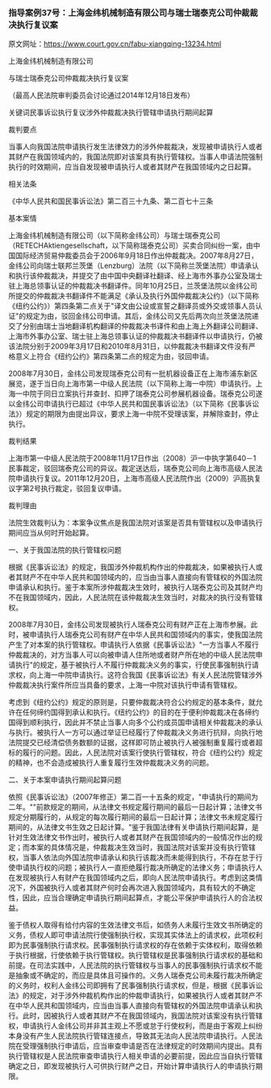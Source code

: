 ### 指导案例37号：上海金纬机械制造有限公司与瑞士瑞泰克公司仲裁裁决执行复议案
原文网址：https://www.court.gov.cn/fabu-xiangqing-13234.html

上海金纬机械制造有限公司

与瑞士瑞泰克公司仲裁裁决执行复议案

（最高人民法院审判委员会讨论通过2014年12月18日发布）

关键词民事诉讼执行复议涉外仲裁裁决执行管辖申请执行期间起算

裁判要点

当事人向我国法院申请执行发生法律效力的涉外仲裁裁决，发现被申请执行人或者其财产在我国领域内的，我国法院即对该案具有执行管辖权。当事人申请法院强制执行的时效期间，应当自发现被申请执行人或者其财产在我国领域内之日起算。

相关法条

《中华人民共和国民事诉讼法》第二百三十九条、第二百七十三条

基本案情

上海金纬机械制造有限公司（以下简称金纬公司）与瑞士瑞泰克公司（RETECHAktiengesellschaft，以下简称瑞泰克公司）买卖合同纠纷一案，由中国国际经济贸易仲裁委员会于2006年9月18日作出仲裁裁决。2007年8月27日，金纬公司向瑞士联邦兰茨堡（Lenzburg）法院（以下简称兰茨堡法院）申请承认和执行该仲裁裁决，并提交了由中国中央翻译社翻译、经上海市外事办公室及瑞士驻上海总领事认证的仲裁裁决书翻译件。同年10月25日，兰茨堡法院以金纬公司所提交的仲裁裁决书翻译件不能满足《承认及执行外国仲裁裁决公约》（以下简称《纽约公约》）第四条第二点关于"译文由公设或宣誓之翻译员或外交或领事人员认证"的规定为由，驳回金纬公司申请。其后，金纬公司又先后两次向兰茨堡法院递交了分别由瑞士当地翻译机构翻译的仲裁裁决书译件和由上海上外翻译公司翻译、上海市外事办公室、瑞士驻上海总领事认证的仲裁裁决书翻译件以申请执行，仍被该法院分别于2009年3月17日和2010年8月31日，以仲裁裁决书翻译文件没有严格意义上符合《纽约公约》第四条第二点的规定为由，驳回申请。

2008年7月30日，金纬公司发现瑞泰克公司有一批机器设备正在上海市浦东新区展览，遂于当日向上海市第一中级人民法院（以下简称上海一中院）申请执行。上海一中院于同日立案执行并查封、扣押了瑞泰克公司参展机器设备。瑞泰克公司遂以金纬公司申请执行已超过《中华人民共和国民事诉讼法》（以下简称《民事诉讼法》）规定的期限为由提出异议，要求上海一中院不受理该案，并解除查封，停止执行。

裁判结果

上海市第一中级人民法院于2008年11月17日作出（2008）沪一中执字第640－1民事裁定，驳回瑞泰克公司的异议。裁定送达后，瑞泰克公司向上海市高级人民法院申请执行复议。2011年12月20日，上海市高级人民法院作出（2009）沪高执复议字第2号执行裁定，驳回复议申请。

裁判理由

法院生效裁判认为：本案争议焦点是我国法院对该案是否具有管辖权以及申请执行期间应当从何时开始起算。

一、关于我国法院的执行管辖权问题

根据《民事诉讼法》的规定，我国涉外仲裁机构作出的仲裁裁决，如果被执行人或者其财产不在中华人民共和国领域内的，应当由当事人直接向有管辖权的外国法院申请承认和执行。鉴于本案所涉仲裁裁决生效时，被执行人瑞泰克公司及其财产均不在我国领域内，因此，人民法院在该仲裁裁决生效当时，对裁决的执行没有管辖权。

2008年7月30日，金纬公司发现被执行人瑞泰克公司有财产正在上海市参展。此时，被申请执行人瑞泰克公司有财产在中华人民共和国领域内的事实，使我国法院产生了对本案的执行管辖权。申请执行人依据《民事诉讼法》"一方当事人不履行仲裁裁决的，对方当事人可以向被申请人住所地或者财产所在地的中级人民法院申请执行"的规定，基于被执行人不履行仲裁裁决义务的事实，行使民事强制执行请求权，向上海一中院申请执行。这符合我国《民事诉讼法》有关人民法院管辖涉外仲裁裁决执行案件所应当具备的要求，上海一中院对该执行申请有管辖权。

考虑到《纽约公约》规定的原则是，只要仲裁裁决符合公约规定的基本条件，就允许在任何缔约国得到承认和执行。《纽约公约》的目的在于便利仲裁裁决在各缔约国得到顺利执行，因此并不禁止当事人向多个公约成员国申请相关仲裁裁决的承认与执行。被执行人一方可以通过举证已经履行了仲裁裁决义务进行抗辩，向执行地法院提交已经清偿债务数额的证据，这样即可防止被执行人被强制重复履行或者超标的履行的问题。因此，人民法院对该案行使执行管辖权，符合《纽约公约》规定的精神，也不会造成被执行人重复履行生效仲裁裁决义务的问题。

二、关于本案申请执行期间起算问题

依照《民事诉讼法》（2007年修正）第二百一十五条的规定，"申请执行的期间为二年。""前款规定的期间，从法律文书规定履行期间的最后一日起计算；法律文书规定分期履行的，从规定的每次履行期间的最后一日起计算；法律文书未规定履行期间的，从法律文书生效之日起计算。"鉴于我国法律有关申请执行期间起算，是针对生效法律文书作出时，被执行人或者其财产在我国领域内的一般情况作出的规定；而本案的具体情况是，仲裁裁决生效当时，我国法院对该案并没有执行管辖权，当事人依法向外国法院申请承认和执行该裁决而未能得到执行，不存在怠于行使申请执行权的问题；被执行人一直拒绝履行裁决所确定的法律义务；申请执行人在发现被执行人有财产在我国领域内之后，即向人民法院申请执行。考虑到这类情况下，外国被执行人或者其财产何时会再次进入我国领域内，具有较大的不确定性，因此，应当合理确定申请执行期间起算点，才能公平保护申请执行人的合法权益。

鉴于债权人取得有给付内容的生效法律文书后，如债务人未履行生效文书所确定的义务，债权人即可申请法院行使强制执行权，实现其实体法上的请求权，此项权利即为民事强制执行请求权。民事强制执行请求权的存在依赖于实体权利，取得依赖于执行根据，行使依赖于执行管辖权。执行管辖权是民事强制执行请求权的基础和前提。在司法实践中，人民法院的执行管辖权与当事人的民事强制执行请求权不能是抽象或不确定的，而应是具体且可操作的。义务人瑞泰克公司未履行裁决所确定的义务时，权利人金纬公司即拥有了民事强制执行请求权，但是，根据《民事诉讼法》的规定，对于涉外仲裁机构作出的仲裁申请执行，如果被执行人或者其财产不在中华人民共和国领域内，应当由当事人直接向有管辖权的外国法院申请承认和执行。此时，因被执行人或者其财产不在我国领域内，我国法院对该案没有执行管辖权，申请执行人金纬公司并非其主观上不愿或怠于行使权利，而是由于客观上纠纷本身没有产生人民法院执行管辖连接点，导致其无法向人民法院申请执行。人民法院在受理强制执行申请后，应当审查申请是否在法律规定的时效期间内提出。具有执行管辖权是人民法院审查申请执行人相关申请的必要前提，因此应当自执行管辖确定之日，即发现被执行人可供执行财产之日，开始计算申请执行人的申请执行期限。
